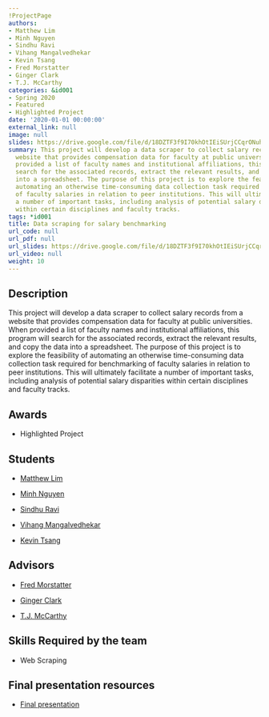 ```yaml
---
!ProjectPage
authors:
- Matthew Lim
- Minh Nguyen
- Sindhu Ravi
- Vihang Mangalvedhekar
- Kevin Tsang
- Fred Morstatter
- Ginger Clark
- T.J. McCarthy
categories: &id001
- Spring 2020
- Featured
- Highlighted Project
date: '2020-01-01 00:00:00'
external_link: null
image: null
slides: https://drive.google.com/file/d/18DZTF3f9I70khOtIEiSUrjCCqrONuhAo/view?usp=sharing
summary: This project will develop a data scraper to collect salary records from a
  website that provides compensation data for faculty at public universities. When
  provided a list of faculty names and institutional affiliations, this program will
  search for the associated records, extract the relevant results, and copy the data
  into a spreadsheet. The purpose of this project is to explore the feasibility of
  automating an otherwise time-consuming data collection task required for benchmarking
  of faculty salaries in relation to peer institutions. This will ultimately facilitate
  a number of important tasks, including analysis of potential salary disparities
  within certain disciplines and faculty tracks.
tags: *id001
title: Data scraping for salary benchmarking
url_code: null
url_pdf: null
url_slides: https://drive.google.com/file/d/18DZTF3f9I70khOtIEiSUrjCCqrONuhAo/view?usp=sharing
url_video: null
weight: 10
---
```

## Description

This project will develop a data scraper to collect salary records from a website that provides compensation data for faculty at public universities. When provided a list of faculty names and institutional affiliations, this program will search for the associated records, extract the relevant results, and copy the data into a spreadsheet. The purpose of this project is to explore the feasibility of automating an otherwise time-consuming data collection task required for benchmarking of faculty salaries in relation to peer institutions. This will ultimately facilitate a number of important tasks, including analysis of potential salary disparities within certain disciplines and faculty tracks.



## Awards
* Highlighted Project





## Students

* [Matthew Lim](../../../author/matthew-lim)

* [Minh Nguyen](../../../author/minh-nguyen)

* [Sindhu Ravi](../../../author/sindhu-ravi)

* [Vihang Mangalvedhekar](../../../author/vihang-mangalvedhekar)

* [Kevin Tsang](../../../author/kevin-tsang)

## Advisors

* [Fred Morstatter](../../../author/fred-morstatter)

* [Ginger Clark](../../../author/ginger-clark)

* [T.J. McCarthy](../../../author/tj-mccarthy)

## Skills Required by the team


* Web Scraping
## Final presentation resources

* [Final presentation](https://drive.google.com/file/d/18DZTF3f9I70khOtIEiSUrjCCqrONuhAo/view?usp=sharing)